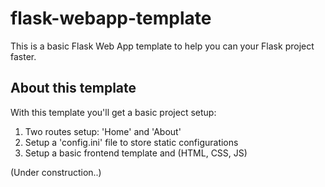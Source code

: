 # flask-webapp-template

This is a basic Flask Web App template to help you can your Flask project faster.

## About this template

With this template you'll get a basic project setup:

1. Two routes setup: 'Home' and 'About'
2. Setup a 'config.ini' file to store static configurations
3. Setup a basic frontend template and (HTML, CSS, JS) 

(Under construction..)
